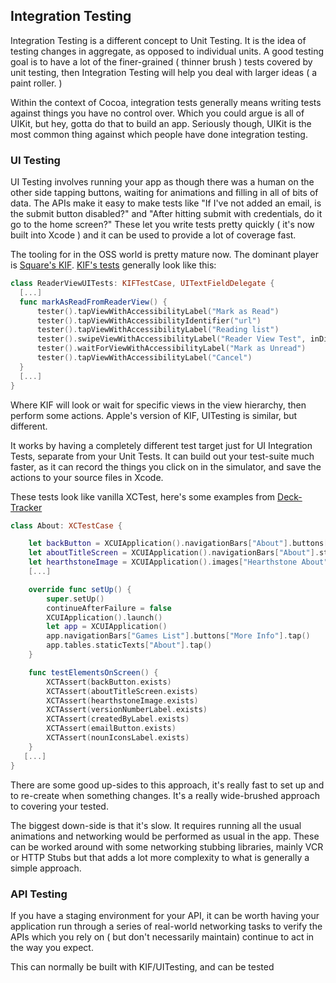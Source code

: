 ## Integration Testing

Integration Testing is a different concept to Unit Testing. It is the idea of testing changes in aggregate, as opposed to individual units. A good testing goal is to have a lot of the finer-grained ( thinner brush ) tests covered by unit testing, then Integration Testing will help you deal with larger ideas ( a paint roller. )

Within the context of Cocoa, integration tests generally means writing tests against things you have no control over. Which you could argue is all of UIKit, but hey, gotta do that to build an app. Seriously though, UIKit is the most common thing against which people have done integration testing.

### UI Testing

UI Testing involves running your app as though there was a human on the other side tapping buttons, waiting for animations and filling in all of bits of data. The APIs make it easy to make tests like "If I've not added an email, is the submit button disabled?"  and "After hitting submit with credentials, do it go to the home screen?" These let you write tests pretty quickly ( it's now built into Xcode ) and it can be used to provide a lot of coverage fast.

 The tooling for in the OSS world is pretty mature now. The dominant player is [Square's KIF](https://github.com/square/kif). [KIF's tests](https://github.com/mozilla/firefox-ios/blob/451665a7239c46cf2be3f47e3c903d88d2d710ec/UITests/ReaderViewUITests.swift#L8) generally look like this:

 ``` swift
 class ReaderViewUITests: KIFTestCase, UITextFieldDelegate {
   [...]
   func markAsReadFromReaderView() {
       tester().tapViewWithAccessibilityLabel("Mark as Read")
       tester().tapViewWithAccessibilityIdentifier("url")
       tester().tapViewWithAccessibilityLabel("Reading list")
       tester().swipeViewWithAccessibilityLabel("Reader View Test", inDirection: KIFSwipeDirection.Right)
       tester().waitForViewWithAccessibilityLabel("Mark as Unread")
       tester().tapViewWithAccessibilityLabel("Cancel")
   }
   [...]
 }
 ```

 Where KIF will look or wait for specific views in the view hierarchy, then perform some actions. Apple's version of KIF, UITesting is similar, but different.

 It works by having a completely different test target just for UI Integration Tests, separate from your Unit Tests. It can build out your test-suite much faster, as it can record the things you click on in the simulator, and save the actions to your source files in Xcode.

 These tests look like vanilla XCTest, here's some examples from [Deck-Tracker](https://github.com/raiden007/Deck-Tracker/blob/aa6aba5dbfb2762f6e45aab9749c28fa5e8329c4/Deck%20TrackerUITests/About.swift)

 ``` swift
 class About: XCTestCase {

     let backButton = XCUIApplication().navigationBars["About"].buttons["Settings"]
     let aboutTitleScreen = XCUIApplication().navigationBars["About"].staticTexts["About"]
     let hearthstoneImage = XCUIApplication().images["Hearthstone About"]
     [...]

     override func setUp() {
         super.setUp()
         continueAfterFailure = false
         XCUIApplication().launch()
         let app = XCUIApplication()
         app.navigationBars["Games List"].buttons["More Info"].tap()
         app.tables.staticTexts["About"].tap()
     }

     func testElementsOnScreen() {
         XCTAssert(backButton.exists)
         XCTAssert(aboutTitleScreen.exists)
         XCTAssert(hearthstoneImage.exists)
         XCTAssert(versionNumberLabel.exists)
         XCTAssert(createdByLabel.exists)
         XCTAssert(emailButton.exists)
         XCTAssert(nounIconsLabel.exists)
     }
    [...]
 }

 ```

There are some good up-sides to this approach, it's really fast to set up  and to re-create when something changes. It's a really wide-brushed approach to covering your tested.

The biggest down-side is that it's slow. It requires running all the usual animations and networking would be performed as usual in the app. These can be worked around with some networking stubbing libraries, mainly VCR or HTTP Stubs but that adds a lot more complexity to what is generally a simple approach.

### API Testing

If you have a staging environment for your API, it can be worth having your application run through a series of real-world networking tasks to verify the APIs which you rely on ( but don't necessarily maintain) continue to act in the way you expect.

This can normally be built with KIF/UITesting, and can be tested
